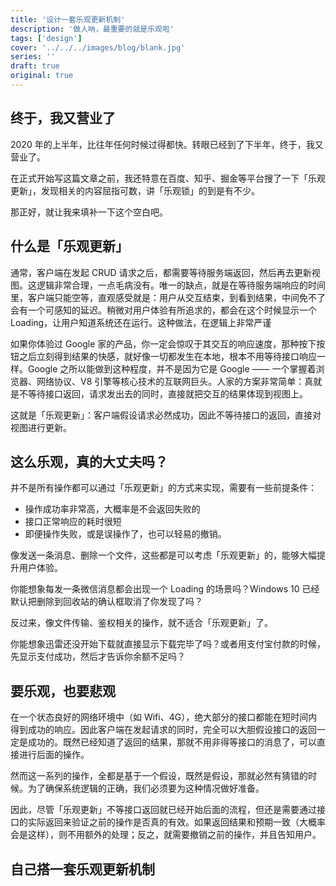 ```yaml
---
title: '设计一套乐观更新机制'
description: '做人呐，最重要的就是乐观啦'
tags: ['design']
cover: '../../../images/blog/blank.jpg'
series: ''
draft: true
original: true
---
```


## 终于，我又营业了

2020 年的上半年，比往年任何时候过得都快。转眼已经到了下半年，终于，我又营业了。

在正式开始写这篇文章之前，我还特意在百度、知乎、掘金等平台搜了一下「乐观更新」，发现相关的内容屈指可数，讲「乐观锁」的到是有不少。

那正好，就让我来填补一下这个空白吧。

## 什么是「乐观更新」

通常，客户端在发起 CRUD 请求之后，都需要等待服务端返回，然后再去更新视图。这逻辑非常合理，一点毛病没有。唯一的缺点，就是在等待服务端响应的时间里，客户端只能空等，直观感受就是：用户从交互结束，到看到结果，中间免不了会有一个可感知的延迟。稍微对用户体验有所追求的，都会在这个时候显示一个 Loading，让用户知道系统还在运行。这种做法，在逻辑上非常严谨

如果你体验过 Google 家的产品，你一定会惊叹于其交互的响应速度，那种按下按钮之后立刻得到结果的快感，就好像一切都发生在本地，根本不用等待接口响应一样。Google 之所以能做到这种程度，并不是因为它是 Google —— 一个掌握着浏览器、网络协议、V8 引擎等核心技术的互联网巨头。人家的方案非常简单：真就是不等待接口返回，请求发出去的同时，直接就把交互的结果体现到视图上。

这就是「乐观更新」：客户端假设请求必然成功，因此不等待接口的返回，直接对视图进行更新。

## 这么乐观，真的大丈夫吗？

并不是所有操作都可以通过「乐观更新」的方式来实现，需要有一些前提条件：

- 操作成功率非常高，大概率是不会返回失败的
- 接口正常响应的耗时很短
- 即便操作失败，或是误操作了，也可以轻易的撤销。

像发送一条消息、删除一个文件，这些都是可以考虑「乐观更新」的，能够大幅提升用户体验。

你能想象每发一条微信消息都会出现一个 Loading 的场景吗？Windows 10 已经默认把删除到回收站的确认框取消了你发现了吗？

反过来，像文件传输、鉴权相关的操作，就不适合「乐观更新」了。

你能想象迅雷还没开始下载就直接显示下载完毕了吗？或者用支付宝付款的时候，先显示支付成功，然后才告诉你余额不足吗？

## 要乐观，也要悲观

在一个状态良好的网络环境中（如 Wifi、4G），绝大部分的接口都能在短时间内得到成功的响应。因此客户端在发起请求的同时，完全可以大胆假设接口的返回一定是成功的。既然已经知道了返回的结果，那就不用非得等接口的消息了，可以直接进行后面的操作。

然而这一系列的操作，全都是基于一个假设，既然是假设，那就必然有猜错的时候。为了确保系统逻辑的正确，我们必须要为这种情况做好准备。

因此，尽管「乐观更新」不等接口返回就已经开始后面的流程，但还是需要通过接口的实际返回来验证之前的操作是否真的有效。如果返回结果和预期一致（大概率会是这样），则不用额外的处理；反之，就需要撤销之前的操作，并且告知用户。

## 自己搭一套乐观更新机制


